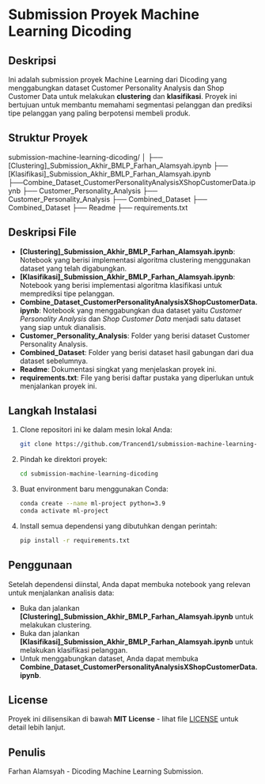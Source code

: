 # Submission Proyek Machine Learning Dicoding

## Deskripsi

Ini adalah submission proyek Machine Learning dari Dicoding yang menggabungkan dataset Customer Personality Analysis dan Shop Customer Data untuk melakukan **clustering** dan **klasifikasi**. Proyek ini bertujuan untuk membantu memahami segmentasi pelanggan dan prediksi tipe pelanggan yang paling berpotensi membeli produk.

## Struktur Proyek

submission-machine-learning-dicoding/
│
├── [Clustering]_Submission_Akhir_BMLP_Farhan_Alamsyah.ipynb
├── [Klasifikasi]_Submission_Akhir_BMLP_Farhan_Alamsyah.ipynb
├──Combine_Dataset_CustomerPersonalityAnalysisXShopCustomerData.ipynb
├── Customer_Personality_Analysis
├── Customer_Personality_Analysis
├── Combined_Dataset
├── Combined_Dataset
├── Readme
├── requirements.txt


## Deskripsi File

- **[Clustering]_Submission_Akhir_BMLP_Farhan_Alamsyah.ipynb**: Notebook yang berisi implementasi algoritma clustering menggunakan dataset yang telah digabungkan.
- **[Klasifikasi]_Submission_Akhir_BMLP_Farhan_Alamsyah.ipynb**: Notebook yang berisi implementasi algoritma klasifikasi untuk memprediksi tipe pelanggan.
- **Combine_Dataset_CustomerPersonalityAnalysisXShopCustomerData.ipynb**: Notebook yang menggabungkan dua dataset yaitu *Customer Personality Analysis* dan *Shop Customer Data* menjadi satu dataset yang siap untuk dianalisis.
- **Customer_Personality_Analysis**: Folder yang berisi dataset Customer Personality Analysis.
- **Combined_Dataset**: Folder yang berisi dataset hasil gabungan dari dua dataset sebelumnya.
- **Readme**: Dokumentasi singkat yang menjelaskan proyek ini.
- **requirements.txt**: File yang berisi daftar pustaka yang diperlukan untuk menjalankan proyek ini.

## Langkah Instalasi

1. Clone repositori ini ke dalam mesin lokal Anda:

    ```bash
    git clone https://github.com/Trancend1/submission-machine-learning-dicoding.git
    ```

2. Pindah ke direktori proyek:

    ```bash
    cd submission-machine-learning-dicoding
    ```

3. Buat environment baru menggunakan Conda:

    ```bash
    conda create --name ml-project python=3.9
    conda activate ml-project
    ```

4. Install semua dependensi yang dibutuhkan dengan perintah:

    ```bash
    pip install -r requirements.txt
    ```

## Penggunaan

Setelah dependensi diinstal, Anda dapat membuka notebook yang relevan untuk menjalankan analisis data:

- Buka dan jalankan **[Clustering]_Submission_Akhir_BMLP_Farhan_Alamsyah.ipynb** untuk melakukan clustering.
- Buka dan jalankan **[Klasifikasi]_Submission_Akhir_BMLP_Farhan_Alamsyah.ipynb** untuk melakukan klasifikasi pelanggan.
- Untuk menggabungkan dataset, Anda dapat membuka **Combine_Dataset_CustomerPersonalityAnalysisXShopCustomerData.ipynb**.

## License

Proyek ini dilisensikan di bawah **MIT License** - lihat file [LICENSE](LICENSE) untuk detail lebih lanjut.

## Penulis

Farhan Alamsyah - Dicoding Machine Learning Submission.

